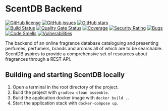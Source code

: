 # ScentDB Backend
[![GitHub license](https://img.shields.io/github/license/remus-selea/scentdb)](https://github.com/remus-selea/scentdb)
[![GitHub issues](https://img.shields.io/github/issues/remus-selea/scentdb)](https://github.com/remus-selea/scentdb/issues)
[![GitHub stars](https://img.shields.io/github/stars/remus-selea/scentdb)](https://github.com/remus-selea/scentdb/stargazers)  
[![Build Status](https://travis-ci.com/remus-selea/scentdb.svg?branch=master)](https://travis-ci.com/remus-selea/scentdb)
[![Quality Gate Status](https://sonarcloud.io/api/project_badges/measure?project=com.github.remus-selea%3Ascentdb&metric=alert_status)](https://sonarcloud.io/dashboard?id=com.github.remus-selea%3Ascentdb)
[![Coverage](https://sonarcloud.io/api/project_badges/measure?project=com.github.remus-selea%3Ascentdb&metric=coverage)](https://sonarcloud.io/dashboard?id=com.github.remus-selea%3Ascentdb)
[![Security Rating](https://sonarcloud.io/api/project_badges/measure?project=com.github.remus-selea%3Ascentdb&metric=security_rating)](https://sonarcloud.io/dashboard?id=com.github.remus-selea%3Ascentdb)
[![Bugs](https://sonarcloud.io/api/project_badges/measure?project=com.github.remus-selea%3Ascentdb&metric=bugs)](https://sonarcloud.io/dashboard?id=com.github.remus-selea%3Ascentdb)
[![Code Smells](https://sonarcloud.io/api/project_badges/measure?project=com.github.remus-selea%3Ascentdb&metric=code_smells)](https://sonarcloud.io/dashboard?id=com.github.remus-selea%3Ascentdb)
[![Vulnerabilities](https://sonarcloud.io/api/project_badges/measure?project=com.github.remus-selea%3Ascentdb&metric=vulnerabilities)](https://sonarcloud.io/dashboard?id=com.github.remus-selea%3Ascentdb)

The backend of an online fragrance database cataloguing and presenting perfumes, perfumers, brands and aromas all of which are to be searchable.
ScentDB aspires to provide a comprehensive set of resources about fragrances through a REST API.

## Building and starting ScentDB locally

1. Open a terminal in the root directory of the project.
2. Build the project with `gradlew clean assemble`.
3. Build the application docker image with `docker build .`.
4. Start the application stack with `docker-compose up`.
